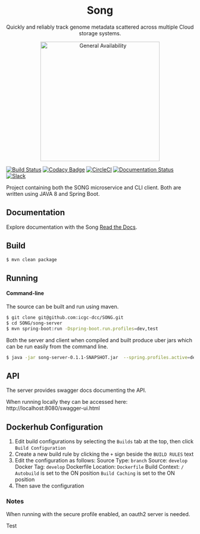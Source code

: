 <h1 align="center">Song</h1>


<p align="center">Quickly and reliably track genome metadata scattered across multiple Cloud storage systems.</p>

<p align="center"><a href="http://www.overture.bio/products/song" target="_blank"><img alt="General Availability" title="General Availability" src="http://www.overture.bio/img/progress-horizontal-GA.svg" width="320" /></a></p>

[![Build Status](https://travis-ci.org/overture-stack/SONG.svg?branch=develop)](https://travis-ci.org/overture-stack/SONG)
[![Codacy Badge](https://api.codacy.com/project/badge/Grade/c3515fa60c114da1a7a4be8d46674eca)](https://www.codacy.com/app/overture-stack/SONG?utm_source=github.com&amp;utm_medium=referral&amp;utm_content=overture-stack/SONG&amp;utm_campaign=Badge_Grade)
[![CircleCI](https://circleci.com/gh/overture-stack/SONG/tree/develop.svg?style=svg)](https://circleci.com/gh/overture-stack/SONG/tree/develop)
[![Documentation Status](http://readthedocs.org/projects/song-docs/badge/?version=develop)](https://song-docs.readthedocs.io/en/develop/introduction.html)
[![Slack](http://slack.overture.bio/badge.svg)](http://slack.overture.bio)

Project containing both the SONG microservice and CLI client. 
Both are written using JAVA 8 and Spring Boot. 

## Documentation

Explore documentation with the Song [Read the Docs](https://song-docs.readthedocs.io/en/develop/introduction.html).

## Build

```bash
$ mvn clean package
```

## Running


#### Command-line

The source can be built and run using maven.

```bash
$ git clone git@github.com:icgc-dcc/SONG.git
$ cd SONG/song-server
$ mvn spring-boot:run -Dspring-boot.run.profiles=dev,test
```

Both the server and client when compiled and built produce  uber jars which can be run easily from the command line.

```bash
$ java -jar song-server-0.1.1-SNAPSHOT.jar  --spring.profiles.active=dev,test
```

## API

The server provides swagger docs documenting the API. 

When running locally they can be accessed here: http://localhost:8080/swagger-ui.html

## Dockerhub Configuration
1. Edit build configurations by selecting the `Builds` tab at the top, then click `Build Configuration`
2. Create a new build rule by clicking the `+` sign beside the `BUILD RULES` text
3. Edit the configuration as follows:
   Source Type: `branch`
   Source: `develop`
   Docker Tag: `develop`
   Dockerfile Location: `Dockerfile`
   Build Context: `/`
   `Autobuild` is set to the ON position
   `Build Caching` is set to the ON position
4. Then save the configuration

### Notes

When running with the secure profile enabled, an oauth2 server is needed. 

Test
